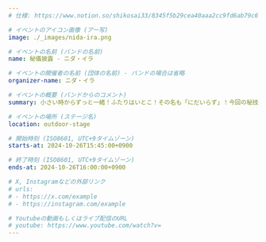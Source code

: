 ```yaml
---
# 仕様: https://www.notion.so/shikosai33/8345f5b29cea40aaa2cc9fd6ab79c6a6?pvs=4#9ae1134163bc41fca64fb5161acf4e19

# イベントのアイコン画像 (アー写)
image: ./_images/nida-ira.png

# イベントの名前 (バンドの名前)
name: 秘儀披露 - ニダ・イラ

# イベントの開催者の名前 (団体の名前) - バンドの場合は省略
organizer-name: ニダ・イラ

# イベントの概要 (バンドからのコメント)
summary: 小さい時からずっと一緒！ふたりはいとこ！その名も「にだいらず」！今回の秘技披露では海にまつわるディズニー曲を2曲発表します！どの曲かは発表までのお楽しみ！

# イベントの場所 (ステージ名)
location: outdoor-stage

# 開始時刻 (ISO8601, UTC+9タイムゾーン)
starts-at: 2024-10-26T15:45:00+0900

# 終了時刻 (ISO8601, UTC+9タイムゾーン)
ends-at: 2024-10-26T16:00:00+0900

# X, Instagramなどの外部リンク
# urls:
# - https://x.com/example
# - https://instagram.com/example

# Youtubeの動画もしくはライブ配信のURL
# youtube: https://www.youtube.com/watch?v=
---
```

